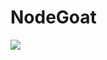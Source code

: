 # NodeGoat

![](https://github.com/CheckmarxDev/NodeGoat-test/workflows/cx/badge.svg?event=pull_request)

